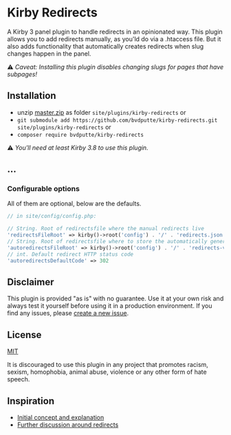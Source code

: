# Kirby Redirects

A Kirby 3 panel plugin to handle redirects in an opinionated way.
This plugin allows you to add redirects manually, as you'ld do via a .htaccess file.
But it also adds functionality that automatically creates redirects when slug changes happen in the panel.

⚠️ _Caveat: Installing this plugin disables changing slugs for pages that have subpages!_

## Installation

- unzip [master.zip](https://github.com/bvdputte/kirby-redirects/archive/master.zip) as folder `site/plugins/kirby-redirects` or
- `git submodule add https://github.com/bvdputte/kirby-redirects.git site/plugins/kirby-redirects` or
- `composer require bvdputte/kirby-redirects`

⚠️ _You'll need at least Kirby 3.8 to use this plugin._

## ...


### Configurable options

All of them are optional, below are the defaults.

```php
// in site/config/config.php:

// String. Root of redirectsfile where the manual redirects live
'redirectsFileRoot' => kirby()->root('config') . '/' . 'redirects.json',
// String. Root of redirectsfile where to store the automatically generated redirects
'autoredirectsFileRoot' => kirby()->root('config') . '/' . 'redirects-via-panel.json',
// int. Default redirect HTTP status code
'autoredirectsDefaultCode' => 302
```


## Disclaimer

This plugin is provided "as is" with no guarantee. Use it at your own risk and always test it yourself before using it in a production environment. If you find any issues, please [create a new issue](https://github.com/bvdputte/kirby-redirects/issues/new).

## License

[MIT](https://opensource.org/licenses/MIT)

It is discouraged to use this plugin in any project that promotes racism, sexism, homophobia, animal abuse, violence or any other form of hate speech.

## Inspiration

- [Initial concept and explanation](https://forum.getkirby.com/t/a-minimalist-redirect-solution-that-intercepts-404-errors/24007)
- [Further discussion around redirects](https://github.com/distantnative/retour-for-kirby/issues/169)

